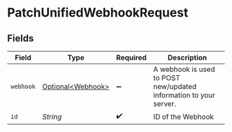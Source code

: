 # PatchUnifiedWebhookRequest


## Fields

| Field                                                             | Type                                                              | Required                                                          | Description                                                       |
| ----------------------------------------------------------------- | ----------------------------------------------------------------- | ----------------------------------------------------------------- | ----------------------------------------------------------------- |
| `webhook`                                                         | [Optional\<Webhook>](../../models/shared/Webhook.md)              | :heavy_minus_sign:                                                | A webhook is used to POST new/updated information to your server. |
| `id`                                                              | *String*                                                          | :heavy_check_mark:                                                | ID of the Webhook                                                 |